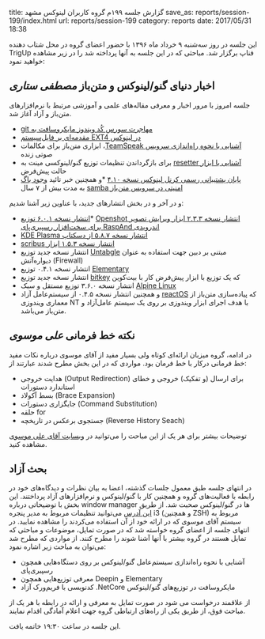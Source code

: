 title: گزارش جلسه ۱۹۹م گروه کاربران لینوکس مشهد
save_as: reports/session-199/index.html
url: reports/session-199
category: reports
date: 2017/05/31 18:38

این جلسه در روز سه‌شنبه ۹ خرداد ماه ۱۳۹۶ با حضور اعضای گروه در محل شتاب دهنده TrigUp فناپ برگزار شد. مباحثی که در این
جلسه به آنها پرداخته شد را در زیر مشاهده خواهید نمود:
<!--more-->

## اخبار دنیای گنو/لینوکس و متن‌باز *مصطفی ستاری*
جلسه امروز با مرور اخبار و معرفی مقاله‌های علمی و آموزشی مرتبط با نرم‌افزارهای متن‌باز و آزاد آغاز شد.

* ‫‫[مهاجرت سورس کُد ویندوز مایکروسافت به git‬](‪https://www.theregister.co.uk/2017/05/25/windows_is_now_built_on_git/‬)
* [مقدمه‌ای بر فایل‌سیستم EXT4 در لینوکس](https://www.theregister.co.uk/2017/05/25/windows_is_now_built_on_git)
* [‫آشنایی با نحوه راه‌اندازی سرویس TeamSpeak‬](‪https://www.rosehosting.com/blog/how-to-set-up-a-teamspeak-server-on-ubuntu-16-04/‬)،
ابزاری متن‌باز برای مکالمات صوتی زنده
* [‫آشنایی با ابزار resetter‬](http://www.2daygeek.com/resetter-reset-ubuntu-linux-mint-to-factory-default-settings)
 برای بازگرداندن تنظیمات توزیع گنو/لینوکسی مینت به حالت پیش‌فرض
* [‫پایان پشتیبانی رسمی کرنل لینوکس نسخه ۴.۱۰‬](‪https://linux.slashdot.org/story/17/05/22/0525216/linux-410-kernel-reaches-end-of-life?utm_source=rss0.9mainlinkanon&utm_medium=feed‬)
*و همچنین خبر تائید [‫وجود باگ امنیتی در سرویس متن‌باز samba‬](‪https://news.slashdot.org/story/17/05/27/0210259/wormable-code-execution-bug-lurked-in-samba-for-7-years?utm_source=rss0.9mainlinkanon&utm_medium=feed‬) به مدت بیش از ۷ سال

و در آخر و در بخش انتشارهای جدید، با عناوین زیر آشنا شدیم:

* [‫انتشار نسخه ۲.۳.۳ ابزار ویرایش تصویر Openshot‬](‪https://linux.slashdot.org/story/17/05/22/0525216/linux-410-kernel-reaches-end-of-life?utm_source=rss0.9mainlinkanon&utm_medium=feed‬)
*[‫انتشار نسخه ۶.۰.۱ توزیع اندرویدی RaspAnd برای سخت‌افزار رسپبری‌پای‬](‪http://linux.softpedia.com/blog/raspand-marshmallow-6-0-1-android-os-now-available-for-raspberry-pi-3-and-2-sbcs-515935.shtml‬)
* [‫انتشار نسخه ۵.۸.۷ از دسکتاپ KDE Plasma‬](‪http://news.softpedia.com/news/kde-plasma-5-8-7-lts-desktop-environment-released-with-over-60-improvements-515970.shtml‬)
* [‫انتشار نسخه ۱.۵.۳ ابزار scribus‬](‪https://wiki.scribus.net/canvas/1.5.3_Release‬)
* انتشار نسخه جدید توزیع [Untabgle](http://distrowatch.com/?newsid=09828) مبتنی بر دبین جهت استفاده به عنوان دیواره‌آتش (Firewall)
* انتشار نسخه ۰.۴.۱ توزیع [Elementary](http://distrowatch.com/?newsid=09830)
* انتشار نسخه جدید توزیع [bitkey](http://distrowatch.com/?newsid=09836) که یک توزیع با ابزار پیش‌فرض کار با بیت‌کوین
* انتشار نسخه ۳.۶.۰ توزیع مستقل و سبک [Alpine Linux](http://distrowatch.com/?newsid=09836)
* و همچنین انتشار نسخه ۰.۴.۵ از سیستم‌عامل آزاد [reactOS](http://distrowatch.com/?newsid=09831) که
پیاده‌سازی متن‌باز از معماری ویندوزی NT با هدف اجرای ابزار ویندوزی بر روی یک سیستم عامل‌آزاد و متن‌باز می‌باشد.

## نکته خط فرمانی *علی موسوی*
در ادامه، گروه میزبان ارائه‌ای کوتاه ولی بسیار مفید از آقای موسوی درباره نکات مفید خط فرمانی درکار با خط فرمان بود. مواردی که در این بخش
مطرح شدند عبارتند از:

* هدایت خروجی (Output Redirection) برای ارسال (و تفکیک) خروجی و خطای استاندارد دستورات
* بسط آکولاد (Brace Expansion)
* جایگزاری دستورات (Command Substitution)
* حلقه for
* جستجوی برعکس در تاریخچه (Reverse History Seach)

توضیحات بیشتر برای هر یک از این مباحث را می‌توانید در [وبسایت آقای علی موسوی](http://alimsvi.ir/articles/20170601_useful-bash-tricks/) مشاهده کنید.

## بحث آزاد
در انتهای جلسه طبق معمول جلسات گذشته، اعضا به بیان نظرات و دیدگاه‌های خود در رابطه با فعالیت‌های گروه و همچنین کار با گنو/لینوکس
و نرم‌افزارهای آزاد پرداختند. این بخش با توضیحاتی درباره window manager ها در گنو/لینوکس صحبت شد. از طریق 
[این آدرس](https://github.com/tuxitop/dotfiles) می‌توانید تنظیمات مربوط به مدیر پنجره i3 (و همچنین ZSH) مربوط به
سیستم آقای موسوی که در ارائه خود از آن استفاده می‌کردند را مشاهده نمایید.
در انتهای جلسه از  اعضای گروه خواسته شد که در صورت تمایل، موضوعات و مباحثی که تمایل هستند در گروه بیشتر با آنها آشنا شوند را
مطرح کنند. از مواردی که مطرح شد می‌توان به مباحث زیر اشاره نمود:

* آشنایی با نحوه راه‌اندازی سیستم‌عامل گنو/لینوکس بر روی دستگاه‌هایی همچون رسپبری‌پای
* معرفی  توزیع‌هایی همچون Deepin و Elementary
* کدنویسی با فریم‌ورک آزاد ‪.NetCore‬ مایکروسافت در توزیع‌های گنو/لینوکس

از علاقمند درخواست می شود در صورت تمایل به معرفی و ارائه در رابطه با هر یک از مباحث فوق، از طریق یکی از راه‌های ارتباطی گروه
جهت اعلام آمادگی اقدام نمایند.

این جلسه در ساعت ۱۹:۳۰ خاتمه یافت.
